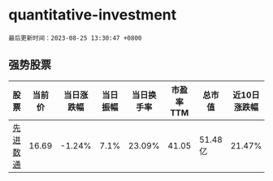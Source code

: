 # quantitative-investment

`最后更新时间：2023-08-25 13:30:47 +0800`

## 强势股票

|股票|当前价|当日涨跌幅|当日振幅|当日换手率|市盈率TTM|总市值|近10日涨跌幅|
|----|----|----|----|----|----|----|----|
|[先进数通](https://xueqiu.com/S/SZ300541)|16.69|-1.24%|7.1%|23.09%|41.05|51.48亿|21.47%|
